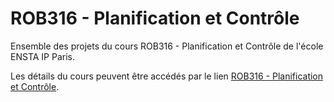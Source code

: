 # ROB316 - Planification et Contrôle

Ensemble des projets du cours ROB316 - Planification et Contrôle de l'école ENSTA IP Paris.

Les détails du cours peuvent être accédés par le lien [ROB316 - Planification et Contrôle](https://synapses.ensta-paris.fr/catalogue/2019-2020/ue/5022/ROB316-planification-et-controle).
